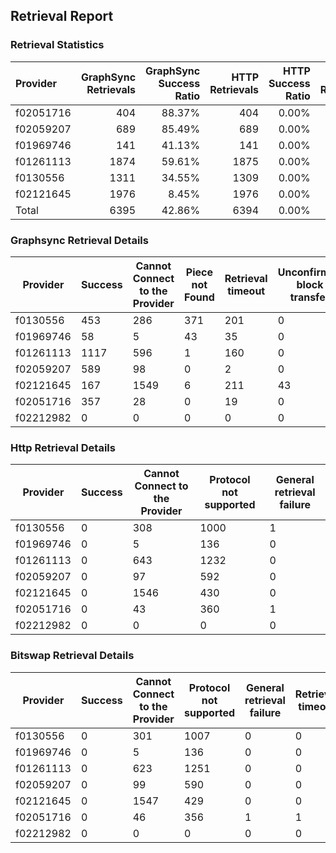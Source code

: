 ## Retrieval Report
### Retrieval Statistics
| Provider  | GraphSync Retrievals | GraphSync Success Ratio | HTTP Retrievals | HTTP Success Ratio | Bitswap Retrievals | Bitswap Success Ratio |
| :-------- | -------------------: | ----------------------: | --------------: | -----------------: | -----------------: | --------------------: |
| f02051716 |                  404 |                  88.37% |             404 |              0.00% |                404 |                 0.00% |
| f02059207 |                  689 |                  85.49% |             689 |              0.00% |                689 |                 0.00% |
| f01969746 |                  141 |                  41.13% |             141 |              0.00% |                141 |                 0.00% |
| f01261113 |                 1874 |                  59.61% |            1875 |              0.00% |               1874 |                 0.00% |
| f0130556  |                 1311 |                  34.55% |            1309 |              0.00% |               1308 |                 0.00% |
| f02121645 |                 1976 |                   8.45% |            1976 |              0.00% |               1976 |                 0.00% |
| Total     |                 6395 |                  42.86% |            6394 |              0.00% |               6392 |                 0.00% |

### Graphsync Retrieval Details
| Provider  | Success | Cannot Connect to the Provider | Piece not Found | Retrieval timeout | Unconfirmed block transfer |
| --------- | ------- | ------------------------------ | --------------- | ----------------- | -------------------------- |
| f0130556  | 453     | 286                            | 371             | 201               | 0                          |
| f01969746 | 58      | 5                              | 43              | 35                | 0                          |
| f01261113 | 1117    | 596                            | 1               | 160               | 0                          |
| f02059207 | 589     | 98                             | 0               | 2                 | 0                          |
| f02121645 | 167     | 1549                           | 6               | 211               | 43                         |
| f02051716 | 357     | 28                             | 0               | 19                | 0                          |
| f02212982 | 0       | 0                              | 0               | 0                 | 0                          |

### Http Retrieval Details
| Provider  | Success | Cannot Connect to the Provider | Protocol not supported | General retrieval failure |
| --------- | ------- | ------------------------------ | ---------------------- | ------------------------- |
| f0130556  | 0       | 308                            | 1000                   | 1                         |
| f01969746 | 0       | 5                              | 136                    | 0                         |
| f01261113 | 0       | 643                            | 1232                   | 0                         |
| f02059207 | 0       | 97                             | 592                    | 0                         |
| f02121645 | 0       | 1546                           | 430                    | 0                         |
| f02051716 | 0       | 43                             | 360                    | 1                         |
| f02212982 | 0       | 0                              | 0                      | 0                         |

### Bitswap Retrieval Details
| Provider  | Success | Cannot Connect to the Provider | Protocol not supported | General retrieval failure | Retrieval timeout |
| --------- | ------- | ------------------------------ | ---------------------- | ------------------------- | ----------------- |
| f0130556  | 0       | 301                            | 1007                   | 0                         | 0                 |
| f01969746 | 0       | 5                              | 136                    | 0                         | 0                 |
| f01261113 | 0       | 623                            | 1251                   | 0                         | 0                 |
| f02059207 | 0       | 99                             | 590                    | 0                         | 0                 |
| f02121645 | 0       | 1547                           | 429                    | 0                         | 0                 |
| f02051716 | 0       | 46                             | 356                    | 1                         | 1                 |
| f02212982 | 0       | 0                              | 0                      | 0                         | 0                 |
